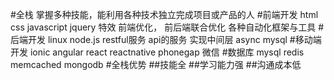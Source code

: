 #全栈
掌握多种技能，能利用各种技术独立完成项目或产品的人
#前端开发
html css javascript jquery 特效 前端优化， 前后端联合优化 各种自动化框架与工具
#后端开发
linux node.js restful服务 api的服务 实现中间层 async mysql 
#移动端开发
ionic angular react reactnative phonegap 微信
#数据库
mysql redis memcached mongodb
#全栈优势
##技能全
##学习能力强
##沟通成本低
